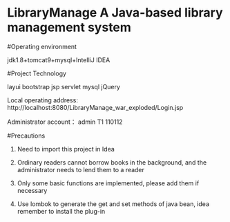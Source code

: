 # LibraryManage A Java-based library management system

#Operating environment

jdk1.8+tomcat9+mysql+IntelliJ IDEA

#Project Technology

layui bootstrap jsp servlet mysql jQuery

Local operating address: http://localhost:8080/LibraryManage_war_exploded/Login.jsp

Administrator account： admin T1 110112



#Precautions

1. Need to import this project in Idea

2. Ordinary readers cannot borrow books in the background, and the administrator needs to lend them to a reader

3. Only some basic functions are implemented, please add them if necessary

4. Use lombok to generate the get and set methods of java bean, idea remember to install the plug-in
